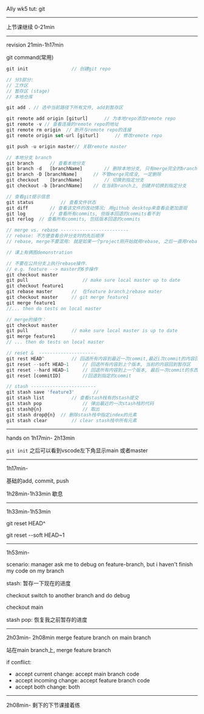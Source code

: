 Ally wk5 tut: git

---

上节课继续 0-21min





---

revision 21min-1h17min


git command(常用)

```js
git init 				// 创建git repo

// 分3部分:
// 工作区
// 暂存区 (stage)
// 本地仓库

git add . // 选中当前路径下所有文件, add到暂存区

git remote add origin [giturl]		// 为本地repo添加remote repo
git remote -v // 查看连接的remote repo的地址
git remote rm origin  // 断开与remote repo的连接
git remote origin set-url [giturl]		// 修改remote repo

git push -u origin master// 关联remote master

// 本地分支 branch
git branch 		// 查看本地分支
git branch -d	[branchName]		// 删除本地分支, 只有merge完全的branch才能被删除
git branch -D [branchName]		// 不管merge完成没, 一定删除
git checkout	[branchName]		// 切换到指定分支
git checkout -b [branchName]	// 在当前branch上, 创建并切换到指定分支

// 查看git提示信息
git status			// 查看文件状态
git diff		// 查看该文件的改动情况; 用github desktop来查看会更加直观
git log			// 查看所有commits, 但版本回退的commits看不到
git rerlog 	// 查看所有commits, 包括版本回退的commits

// merge vs. rebase -------------------------
// rebase: 不方便查看合并分支时的先后顺序
// rebase, merge不要混用: 就是如果一个project刚开始就用rebase, 之后一直用rebase; 一开始用merge, 之后一直用merge

// 课上有俩图demonstration

// 不要在公共分支上执行rebase操作.
// e.g. feature --> master的6步操作
git checkout master
git pull					// make sure local master up to date
git checkout feature1
git rebase master		//	在feature branch上rebase mater
git checkout master		// git merge feature1
git merge feature1
//... then do tests on local master

// merge的操作：
git checkout master
git pull                // make sure local master is up to date
git merge feature1
// ... then do tests on local master

// reset &  ---------------------
git rest HEAD^			// 回退所有内容到最近一次commit,最近i次commit的内容回到工作区
git reset --soft HEAD~1		// 回退所有内容到上个版本, 当前的内容回到暂存区
git reset --hard HEAD~1		// 回退所有内容到上一个版本, 最后一次commit的东西就都没有了.
git reset [commitID]		//回退到指定的commit

// stash ------------------------
git stash save 'feature3'		//
git stash list			// 查看stash栈有的stash提交
git stash pop				// 弹出最近的一次stash栈的代码
git stash@{n}				// 取出
git stash drop@{n}	// 删除stash栈中指定index的元素
git stash clear			// clear stash栈中所有元素

```

---
hands on 1h17min- 2h13min

`git init` 之后可以看到vscode左下角显示main 或者master 


---
1h17min-

基础的add, commit, push

1h28min-1h33min 歇息

---
1h33min-1h53min

git reset HEAD^

git reset --soft HEAD~1

---
1h53min- 

scenario: manager ask me to debug on feature-branch, but i haven't finish my code on my branch

stash: 暂存一下现在的进度

checkout switch to another branch and do debug

checkout main

stash pop: 恢复我之前暂存的进度

---
2h03min- 2h08min
merge feature branch on main branch

站在main branch上, merge feature branch

if conflict:
+ accept current change: accept main branch code
+ accept incoming change: accept feature branch code
+ accept both change: both

---
2h08min-
剩下的下节课接着练
